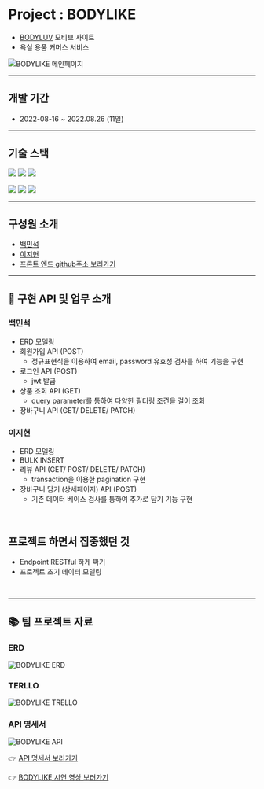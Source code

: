 # Project : BODYLIKE
- [BODYLUV](https://bodyluv.kr/?cafe_mkt=ue_g_main_sa_own&utm_source=google&utm_medium=sa_own_cpc&utm_campaign=keyword&utm_term=%EB%B0%94%EB%94%94%EB%9F%BD&utm_content=bodyluv_main&gclid=CjwKCAjw3qGYBhBSEiwAcnTRLhhL1emCdcojfoOcM_XEchiM04lG6JcYCNpJsQroNer4_iK7fRzhcBoCJFYQAvD_BwE) 모티브 사이트
- 욕실 용품 커머스 서비스

![BODYLIKE 메인페이지](https://velog.velcdn.com/images/nextlinehappy516/post/0e002503-851f-45c1-82a5-9f197f38e640/image.png)

<hr/>

## 개발 기간
- 2022-08-16 ~ 2022.08.26 (11일)

<hr/>

## 기술 스택
<img src="https://img.shields.io/badge/Node.js-339933?style=for-the-badge&logo=Node.js&logoColor=white"> <img src="https://img.shields.io/badge/Mysql 8.0-4479A1?style=for-the-badge&logo=Mysql&logoColor=white"> <img src="https://img.shields.io/badge/express-000000?style=for-the-badge&logo=express&logoColor=white">


<img src="https://img.shields.io/badge/Nodemon-76D04B?style=for-the-badge&logo=Nodemon&logoColor=white"> <img src="https://img.shields.io/badge/jsonwebtokens-000000?style=for-the-badge&logo=jsonwebtokens&logoColor=white"> <img src="https://img.shields.io/badge/postman-FF6C37?style=for-the-badge&logo=postman&logoColor=white">

<hr/>

## 구성원 소개
- [백민석](https://github.com/sk8ilar)
- [이지현](https://github.com/LeeJ1Hyun)
- [프론트 엔드 github주소 보러가기](https://github.com/wecode-bootcamp-korea/36-1st-Team-Corner-frontend)

<hr/>

## &#127919; 구현 API 및 업무 소개
### 백민석
- ERD 모델링
- 회원가입 API (POST)
  - 정규표현식을 이용하여 email, password 유효성 검사를 하여 기능을 구현
- 로그인 API (POST)
  - jwt 발급
- 상품 조회 API (GET)
  - query parameter를 통하여 다양한 필터링 조건을 걸어 조회
- 장바구니 API (GET/ DELETE/ PATCH)

### 이지현
- ERD 모델링
- BULK INSERT
- 리뷰 API (GET/ POST/ DELETE/ PATCH)
  - transaction을 이용한 pagination 구현
- 장바구니 담기 (상세페이지) API (POST)
  - 기존 데이터 베이스 검사를 통하여 추가로 담기 기능 구현

<br/>

## 프로젝트 하면서 집중했던 것
- Endpoint RESTful 하게 짜기
- 프로젝트 초기 데이터 모델링
  
<br/>

<hr/>

## &#128218; 팀 프로젝트 자료

### ERD
![BODYLIKE ERD](https://velog.velcdn.com/images/nextlinehappy516/post/041ac237-e0e5-456f-9998-f0837882e96a/image.png)

### TERLLO
![BODYLIKE TRELLO](https://velog.velcdn.com/images/nextlinehappy516/post/e06ffb60-b22e-46bf-8020-f58221f442d8/image.png)

### API 명세서
![BODYLIKE API](https://velog.velcdn.com/images/nextlinehappy516/post/76a07050-23b1-474e-8770-4fb954b0ab6f/image.png)


&#128073; [API 명세서 보러가기](https://docs.google.com/spreadsheets/d/1DuK0H7zI5MEbLEHq-3Y106uThtfh0ihKpdWViosK0UE/edit?usp=sharing)

&#128073; [BODYLIKE 시연 영상 보러가기](https://youtu.be/_TEbHw0EREg)

<br/>

